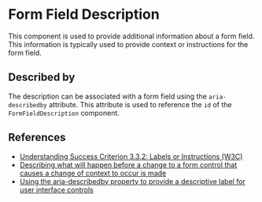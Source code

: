 <!-- @license CC0-1.0 -->

# Form Field Description

This component is used to provide additional information about a form field. This information is typically used to provide context or instructions for the form field.

## Described by

The description can be associated with a form field using the `aria-describedby` attribute. This attribute is used to reference the `id` of the `FormFieldDescription` component.

## References

- [Understanding Success Criterion 3.3.2: Labels or Instructions (W3C)](https://www.w3.org/WAI/WCAG21/Understanding/labels-or-instructions)
- [Describing what will happen before a change to a form control that causes a change of context to occur is made](https://www.w3.org/WAI/WCAG21/Techniques/general/G13)
- [Using the aria-describedby property to provide a descriptive label for user interface controls](https://www.w3.org/WAI/WCAG21/Techniques/aria/ARIA1)
